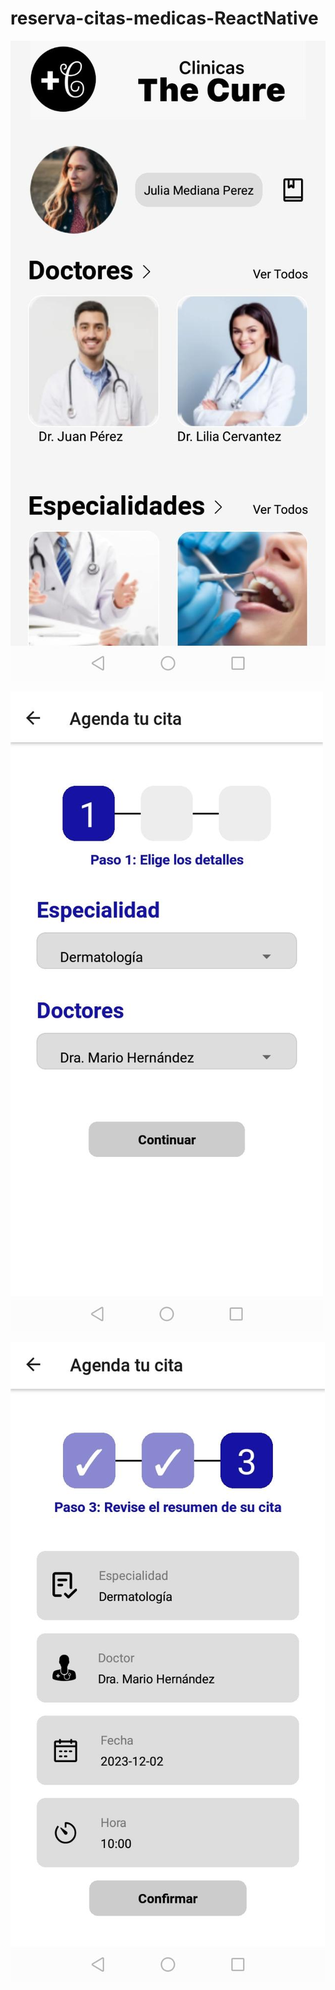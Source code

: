 # reserva-citas-medicas-ReactNative

![HomeScreen](imagen1.jpeg)

![Reserva de Cita - Paso 1](imagen2.jpeg)

![Reserva de Cita - Paso 3](imagen3.jpeg)
